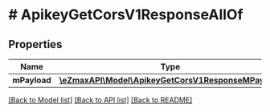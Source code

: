# # ApikeyGetCorsV1ResponseAllOf

## Properties

Name | Type | Description | Notes
------------ | ------------- | ------------- | -------------
**mPayload** | [**\eZmaxAPI\Model\ApikeyGetCorsV1ResponseMPayload**](ApikeyGetCorsV1ResponseMPayload.md) |  |

[[Back to Model list]](../../README.md#models) [[Back to API list]](../../README.md#endpoints) [[Back to README]](../../README.md)
